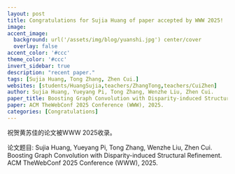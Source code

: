 ```yaml
---
layout: post
title: Congratulations for Sujia Huang of paper accepted by WWW 2025!
image:
accent_image:
  background: url('/assets/img/blog/yuanshi.jpg') center/cover
  overlay: false
accent_color: '#ccc'
theme_color: '#ccc'
invert_sidebar: true
description: "recent paper."
tags: [Sujia Huang, Tong Zhang, Zhen Cui.]
websites: [students/HuangSujia,teachers/ZhangTong,teachers/CuiZhen]
author: Sujia Huang, Yueyang Pi, Tong Zhang, Wenzhe Liu, Zhen Cui.
paper_title: Boosting Graph Convolution with Disparity-induced Structural Refinement.
paper: ACM TheWebConf 2025 Conference (WWW), 2025.
categories: [Congratulations]
---
```


祝贺黄苏佳的论文被WWW 2025收录。

论文题目: Sujia Huang, Yueyang Pi, Tong Zhang, Wenzhe Liu, Zhen Cui. Boosting Graph Convolution with Disparity-induced Structural Refinement. ACM TheWebConf 2025 Conference (WWW), 2025.

